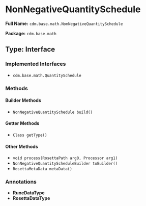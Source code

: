 # NonNegativeQuantitySchedule

**Full Name:** `cdm.base.math.NonNegativeQuantitySchedule`

**Package:** `cdm.base.math`

## Type: Interface

### Implemented Interfaces

- `cdm.base.math.QuantitySchedule`

### Methods

#### Builder Methods

- `NonNegativeQuantitySchedule build()`

#### Getter Methods

- `Class getType()`

#### Other Methods

- `void process(RosettaPath arg0, Processor arg1)`
- `NonNegativeQuantityScheduleBuilder toBuilder()`
- `RosettaMetaData metaData()`

### Annotations

- **RuneDataType**
- **RosettaDataType**

